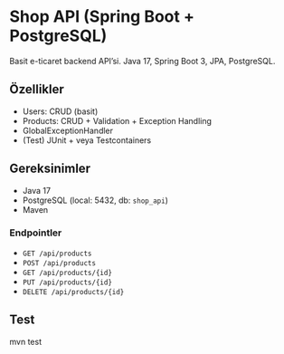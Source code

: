 # Shop API (Spring Boot + PostgreSQL)

Basit e-ticaret backend API’si. Java 17, Spring Boot 3, JPA, PostgreSQL.

## Özellikler
- Users: CRUD (basit)
- Products: CRUD + Validation + Exception Handling
- GlobalExceptionHandler
- (Test) JUnit + veya Testcontainers

## Gereksinimler
- Java 17
- PostgreSQL (local: 5432, db: `shop_api`)
- Maven

### Endpointler
- `GET /api/products`
- `POST /api/products`
- `GET /api/products/{id}`
- `PUT /api/products/{id}`
- `DELETE /api/products/{id}`

## Test
mvn test
